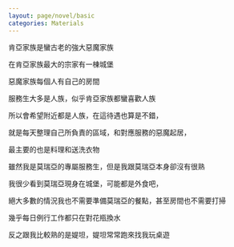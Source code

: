 ```yaml
---
layout: page/novel/basic
categories: Materials
---
```


肯亞家族是蠻古老的強大惡魔家族  

在肯亞家族最大的宗家有一棟城堡  

惡魔家族每個人有自己的房間  

服務生大多是人族，似乎肯亞家族都蠻喜歡人族  

所以會希望附近都是人族，在這待遇也算是不錯，  

就是每天整理自己所負責的區域，和對應服務的惡魔起居，  

最主要的也是料理和送洗衣物  

雖然我是莫瑞亞的專屬服務生，但是我跟莫瑞亞本身卻沒有很熟  

我很少看到莫瑞亞現身在城堡，可能都是外食吧，  

絕大多數的情況我也不需要準備莫瑞亞的餐點，甚至房間也不需要打掃  

幾乎每日例行工作都只在對花瓶換水  

反之跟我比較熟的是媞坦，媞坦常常跑來找我玩桌遊
